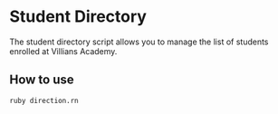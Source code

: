 # Student Directory #

The student directory script allows you to manage the list of students enrolled at Villians Academy.

## How to use ##

```shell
ruby direction.rn
```
